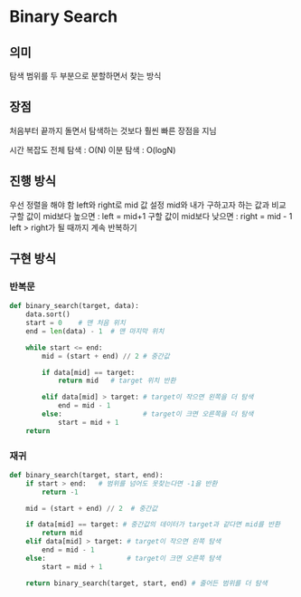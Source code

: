 # Binary Search

## 의미

탐색 범위를 두 부분으로 분할하면서 찾는 방식

## 장점

처음부터 끝까지 돌면서 탐색하는 것보다 훨씬 빠른 장점을 지님

시간 복잡도
전체 탐색 : O(N)
이분 탐색 : O(logN)

## 진행 방식

우선 정렬을 해야 함
left와 right로 mid 값 설정
mid와 내가 구하고자 하는 값과 비교
구할 값이 mid보다 높으면 : left = mid+1 구할 값이 mid보다 낮으면 : right = mid - 1
left > right가 될 때까지 계속 반복하기

## 구현 방식

### 반복문

```py
def binary_search(target, data):
    data.sort()
    start = 0    # 맨 처음 위치
    end = len(data) - 1  # 맨 마지막 위치

    while start <= end:
        mid = (start + end) // 2 # 중간값

        if data[mid] == target:
            return mid   # target 위치 반환

        elif data[mid] > target: # target이 작으면 왼쪽을 더 탐색
            end = mid - 1
        else:                    # target이 크면 오른쪽을 더 탐색
            start = mid + 1
    return
```

### 재귀

```py
def binary_search(target, start, end):
    if start > end:   # 범위를 넘어도 못찾는다면 -1을 반환
        return -1

    mid = (start + end) // 2  # 중간값

    if data[mid] == target: # 중간값의 데이터가 target과 같다면 mid를 반환
        return mid
    elif data[mid] > target: # target이 작으면 왼쪽 탐색
        end = mid - 1
    else:                    # target이 크면 오른쪽 탐색
        start = mid + 1

    return binary_search(target, start, end) # 줄어든 범위를 더 탐색
```
